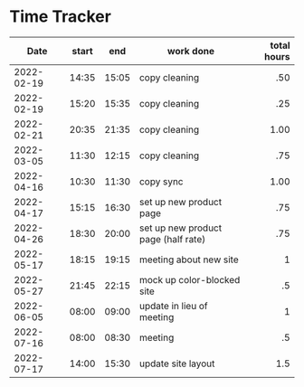 # Time Tracker

| Date | start | end | work done | total hours |
|--|--|--|--|--:|
| 2022-02-19 | 14:35 | 15:05 | copy cleaning | .50 |
| 2022-02-19 | 15:20 | 15:35 | copy cleaning | .25 |
| 2022-02-21 | 20:35 | 21:35 | copy cleaning | 1.00 |
| 2022-03-05 | 11:30 | 12:15 | copy cleaning | .75 |
| 2022-04-16 | 10:30 | 11:30 | copy sync | 1.00 |
| 2022-04-17 | 15:15 | 16:30 | set up new product page | .75 |
| 2022-04-26 | 18:30 | 20:00 | set up new product page (half rate)| .75 |
| 2022-05-17 | 18:15 | 19:15 | meeting about new site | 1 |
| 2022-05-27 | 21:45 | 22:15 | mock up color-blocked site | .5 |
| 2022-06-05 | 08:00 | 09:00 | update in lieu of meeting | 1 |
| 2022-07-16 | 08:00 | 08:30 | meeting | .5 |
| 2022-07-17 | 14:00 | 15:30 | update site layout | 1.5 |
